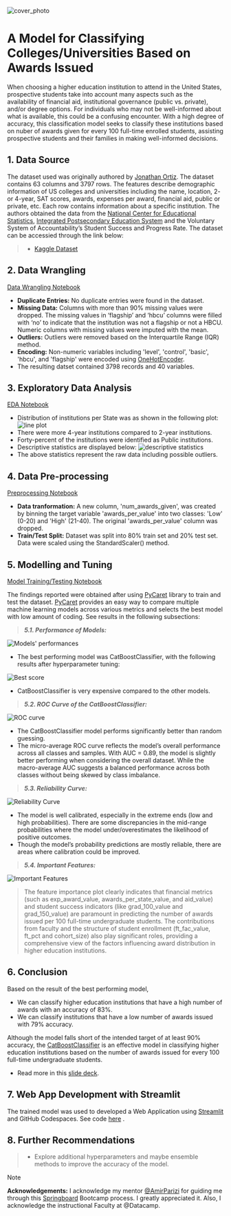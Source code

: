 ![cover_photo](ai-generated-HEd.jpg)
# A Model for Classifying Colleges/Universities Based on Awards Issued

When choosing a higher education institution to attend in the United States, prospective students take into account many aspects such as the availability of financial aid, institutional governance (public vs. private), and/or degree options. For individuals who may not be well-informed about what is available, this could be a confusing encounter. With a high degree of accuracy, this classification model seeks to classify these institutions based on nuber of awards given for every 100 full-time enrolled students, assisting prospective students and their families in making well-informed decisions.

## 1. Data Source

The dataset used was originally authored by [Jonathan Ortiz](https://data.world/databeats). The dataset contains 63 columns and 3797 rows. The features describe demographic information of US colleges and universities including the name, location, 2- or 4-year, SAT scores, awards, expenses per award, financial aid, public or private, etc. Each row contains information about a specific institution. The authors obtained the data from the [National Center for Educational Statistics](https://nces.ed.gov/), [Integrated Postsecondary Education System](https://nces.ed.gov/ipeds/) and the Voluntary System of Accountability’s Student Success and Progress Rate. The dataset can be accessied through the link below:

> * [Kaggle Dataset](https://www.kaggle.com/datasets/thedevastator/boost-student-success-with-college-completion-da/data?select=cc_institution_details.csv)

## 2. Data Wrangling

[Data Wrangling Notebook](HigherEd_Awards_Capstone_Project/HigherEd_Awards_Data_Wrangling.ipynb) 
-	**Duplicate Entries:** No duplicate entries were found in the dataset.
-	**Missing Data:** Columns with more than 90% missing values were dropped. The missing values in ‘flagship’ and ‘hbcu’ columns were filled with ‘no’ to indicate that the institution was not a flagship or not a HBCU. Numeric columns with missing values were imputed with the mean.
-	**Outliers:** Outliers were removed based on the Interquartile Range (IQR) method.
-	**Encoding:** Non-numeric variables including 'level', 'control', 'basic', 'hbcu', and 'flagship' were encoded using [OneHotEncoder](https://scikit-learn.org/stable/modules/generated/sklearn.preprocessing.OneHotEncoder.html).
-	The resulting datset contained 3798 records and 40 variables.

## 3. Exploratory Data Analysis
[EDA Notebook](HigherEd_Awards_Capstone_Project/HigherEd_Awards_EDA.ipynb)
- Distribution of institutions per State was as shown in the following plot:
  ![line plot](Institution-distribution-per-state.jpg)
- There were more 4-year institutions compared to 2-year institutions.
- Forty-percent of the institutions were identified as Public institutions.
- Descriptive statistics are displayed below:
  ![descriptive statistics](descriptive-statistics.JPG)
- The above statistics represent the raw data including possible outliers.
## 4. Data Pre-processing
[Preprocessing Notebook](HigherEd_Awards_Capstone_Project/HigherED_Awards_Preprocessing.ipynb) 
- **Data tranformation:** A new column, 'num_awards_given', was created by binning the target variable 'awards_per_value' into two classes: 'Low' (0-20) and 'High' (21-40). The original 'awards_per_value' column was dropped.
- **Train/Test Split:** Dataset was split into 80% train set and 20% test set. Data were scaled using the StandardScaler() method.
## 5. Modelling and Tuning
[Model Training/Testing Notebook](HigherEd_Awards_Capstone_Project/HigherED_Awards_ClassificationModels.ipynb) 

The findings reported were obtained after using [PyCaret](https://pycaret.org/) library to train and test the dataset. [PyCaret](https://pycaret.org/) provides an easy way to compare multiple machine learning models across various metrics and selects the best model with low amount of coding. See results in the following subsections:

> ***5.1. Performance of Models:***

  ![Models' performances](Model-Performances.JPG) 

  - The best performing model was CatBoostClassifier, with the following results after hyperparameter tuning:

  ![Best score](Best-Model-cb.JPG)

 - CatBoostClassifier is very expensive compared to the other models.

> ***5.2. ROC Curve of the CatBoostClassifier:***

  ![ROC curve](ROC-Curve-cb.jpg)
- The CatBoostClassifier model performs significantly better than random guessing.
- The micro-average ROC curve reflects the model’s overall performance across all classes and samples. With AUC = 0.89, the model is slightly better performing when considering the overall dataset. While the macro-average AUC suggests a balanced performance across both classes without being skewed by class imbalance.

> ***5.3. Reliability Curve:***

  ![Reliability Curve](Reliability-Curve-cb.jpg)
- The model is well calibrated, especially in the extreme ends (low and high probabilities). There are some discrepancies in the mid-range probabilities where the model under/overestimates the likelihood of positive outcomes.
- Though the model’s probability predictions are mostly reliable, there are areas where calibration could be improved.

> ***5.4. Important Features:***

  ![Important Features](Feature-Import-cb.jpg)
> The feature importance plot clearly indicates that financial metrics (such as exp_award_value, awards_per_state_value, and aid_value) and student success indicators (like grad_100_value and grad_150_value) are paramount in predicting the number of awards issued per 100 full-time undergraduate students. The contributions from faculty and the structure of student enrollment (ft_fac_value, ft_pct and cohort_size) also play significant roles, providing a comprehensive view of the factors influencing award distribution in higher education institutions.

## 6. Conclusion
Based on the result of the best performing model,
 * We can classify higher education institutions that have a high number of awards with an accuracy of 83%.
 * We can classify institutions that have a low number of awards issued with 79% accuracy.

Although the model falls short of the intended target of at least 90% accuracy, the [CatBoostClassifier](https://catboost.ai/en/docs/concepts/python-reference_catboostclassifier) is an effective model in classifying higher education institutions based on the number of awards issued for every 100 full-time undergraduate students.

- Read more in this [slide deck](HigherEd_Awards_Capstone_Project/HigherEd_Awards_TheDataStory).

## 7. Web App Development with Streamlit

The trained model was used to developed a Web Application using [Streamlit](https://streamlit.io/) and GitHub Codespaces. See code [here](https://github.com/PM696/SpringboardBootCamp_DataScience/blob/main/HigherEd_Awards_Capstone_Project/HigherEd_Awards_Streamlit_App%20Development) .

## 8. Further Recommendations
> * Explore additional hyperparameters and maybe ensemble methods to improve the accuracy of the model.

> [!NOTE]
**Acknowledgements:**
I acknowledge my mentor [@AmirParizi](https://www.linkedin.com/in/amir-parizi-29b532174/) for guiding me through this [Springboard](https://www.springboard.com/landing/home-choices/) Bootcamp process. I greatly appreciated it. Also, I acknowledge the instructional Faculty at @Datacamp.  

